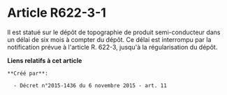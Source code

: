 # Article R622-3-1

Il est statué sur le dépôt de topographie de produit semi-conducteur dans un délai de six mois à compter du dépôt. Ce délai
est interrompu par la notification prévue à l'article R. 622-3, jusqu'à la régularisation du dépôt.

**Liens relatifs à cet article**

	**Créé par**:

	  - Décret n°2015-1436 du 6 novembre 2015 - art. 11
